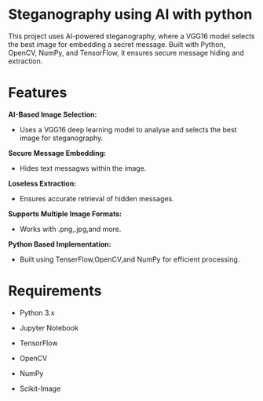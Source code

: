 # Steganography using AI with python
This project uses AI-powered steganography, where a VGG16 model selects the best image for embedding a secret message. Built with Python, OpenCV, NumPy, and TensorFlow, it ensures secure message hiding and extraction.
# Features

**AI-Based Image Selection:**
* Uses a VGG16 deep learning model to analyse and selects the best image for steganography.

**Secure Message Embedding:**
* Hides text messagws within the image.

**Loseless Extraction:**
* Ensures accurate retrieval of hidden messages.

**Supports Multiple Image Formats:**
* Works with .png,.jpg,and more.

**Python Based Implementation:**
* Built using TenserFlow,OpenCV,and NumPy for efficient processing.

# Requirements
- Python 3.x

- Jupyter Notebook

- TensorFlow

- OpenCV

- NumPy 

- Scikit-Image 


